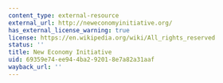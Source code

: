 ```yaml
---
content_type: external-resource
external_url: http://neweconomyinitiative.org/
has_external_license_warning: true
license: https://en.wikipedia.org/wiki/All_rights_reserved
status: ''
title: New Economy Initiative
uid: 69359e74-ee94-4ba2-9201-8e7a82a31aaf
wayback_url: ''
---
```

